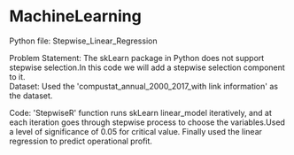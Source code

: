 # MachineLearning


Python file: Stepwise_Linear_Regression

Problem Statement: The skLearn package in Python does not support stepwise selection.In this code we will add a stepwise selection component to it.                   
Dataset: Used the 'compustat_annual_2000_2017_with link information' as the dataset.

Code: 'StepwiseR' function runs skLearn linear_model iteratively, and at each iteration goes through stepwise process to choose the   variables.Used a level of significance of 0.05 for critical value. Finally used the linear regression to predict operational profit. 
       
